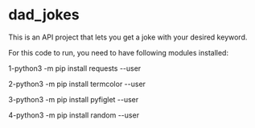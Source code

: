 # dad_jokes

This is an API project that lets you get a joke with your desired keyword.

For this code to run, you need to have following modules installed:


1-python3 -m pip install requests --user


2-python3 -m pip install termcolor --user


3-python3 -m pip install pyfiglet --user


4-python3 -m pip install random --user
